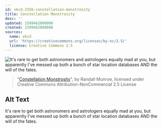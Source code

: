 ```yaml
---
id: xkcd.2356-constellation-monstrosity
title: Constellation Monstrosity
desc: ''
updated: 1599462000000
created: 1599462000000
sources:
  name: xkcd
  url: 'https://creativecommons.org/licenses/by-nc/2.5/'
  license: Creative Commons 2.5
---
```

![It's rare to get both astronomers and astrologers equally mad at you, but apparently I've messed up both a bunch of star location databases AND the will of the fates.](https://imgs.xkcd.com/comics/constellation_monstrosity.png)
> "[Constellation Monstrosity](https://xkcd.com/2356/)", by Randall Munroe, licensed under Creative Commons Attribution-NonCommercial 2.5 License

## Alt Text
It's rare to get both astronomers and astrologers equally mad at you, but apparently I've messed up both a bunch of star location databases AND the will of the fates.
